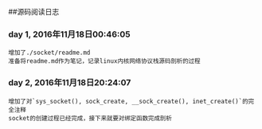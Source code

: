 ##源码阅读日志

### day 1, 2016年11月18日00:46:05
	增加了./socket/readme.md
	准备将readme.md作为笔记，记录linux内核网络协议栈源码剖析的过程
### day 2, 2016年11月18日20:24:07
	增加了对`sys_socket(), sock_create, __sock_create(), inet_create()`的完全注释
	socket的创建过程已经完成，接下来就要对绑定函数完成剖析